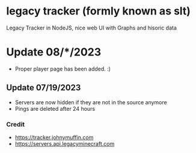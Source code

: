 # legacy tracker (formly known as slt)

Legacy Tracker in NodeJS, nice web UI with Graphs and hisoric data

# Update 08/*/2023
- Proper player page has been added. :)

## Update 07/19/2023
- Servers are now hidden if they are not in the source anymore
- Pings are deleted after 24 hours

### Credit
- https://tracker.johnymuffin.com
- https://servers.api.legacyminecraft.com
